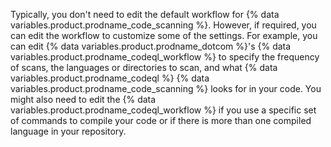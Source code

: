 Typically, you don't need to edit the default workflow for {% data variables.product.prodname_code_scanning %}. However, if required, you can edit the workflow to customize some of the settings. For example, you can edit {% data variables.product.prodname_dotcom %}'s {% data variables.product.prodname_codeql_workflow %} to specify the frequency of scans, the languages or directories to scan, and what {% data variables.product.prodname_codeql %} {% data variables.product.prodname_code_scanning %} looks for in your code. You might also need to edit the {% data variables.product.prodname_codeql_workflow %} if you use a specific set of commands to compile your code or if there is more than one compiled language in your repository.

